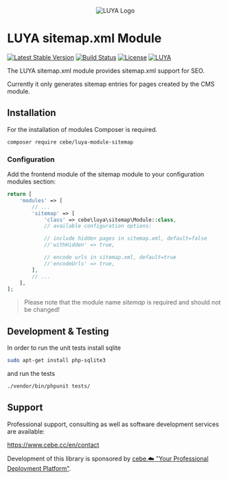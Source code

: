 <p align="center">
  <img src="https://raw.githubusercontent.com/luyadev/luya/master/docs/logo/luya-logo-0.2x.png" alt="LUYA Logo"/>
</p>

# LUYA sitemap.xml Module


[![Latest Stable Version](https://poser.pugx.org/cebe/luya-module-sitemap/v/stable)](https://packagist.org/packages/cebe/luya-module-sitemap)
[![Build Status](https://travis-ci.org/cebe/luya-module-sitemap.svg?branch=master)](https://travis-ci.org/cebe/luya-module-sitemap)
[![License](https://poser.pugx.org/cebe/luya-module-sitemap/license)](https://packagist.org/packages/cebe/luya-module-sitemap)
[![LUYA](https://img.shields.io/badge/Powered%20by-LUYA-brightgreen.svg)](https://luya.io)

The LUYA sitemap.xml module provides sitemap.xml support for SEO.

Currently it only generates sitemap entries for pages created by the CMS module.


## Installation

For the installation of modules Composer is required.

    composer require cebe/luya-module-sitemap

### Configuration

Add the frontend module of the sitemap module to your configuration modules section:

```php
return [
    'modules' => [
        // ...
        'sitemap' => [
            'class' => cebe\luya\sitemap\Module::class,
            // available configuration options:

            // include hidden pages in sitemap.xml, default=false
            //'withHidden' => true,

            // encode urls in sitemap.xml, default=true
            //'encodeUrls' => true,
        ],
        // ...
    ],
];
```

> Please note that the module name *sitemap* is required and should not be changed!

## Development & Testing

In order to run the unit tests install sqlite

```sh
sudo apt-get install php-sqlite3
```

and run the tests

```sh
./vendor/bin/phpunit tests/
```

## Support

Professional support, consulting as well as software development services are available:

https://www.cebe.cc/en/contact

Development of this library is sponsored by [cebe.:cloud: "Your Professional Deployment Platform"](https://cebe.cloud).
